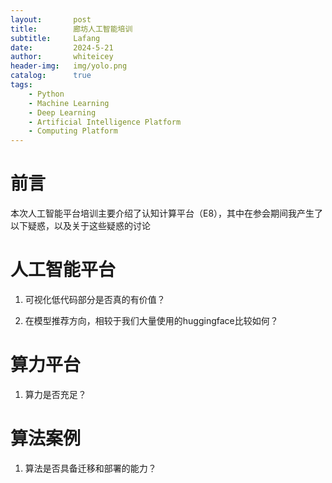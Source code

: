 ```yaml
---
layout:       post
title:        廊坊人工智能培训
subtitle:     Lafang
date:         2024-5-21
author:       whiteicey
header-img:   img/yolo.png
catalog:      true
tags:
    - Python
    - Machine Learning
    - Deep Learning
    - Artificial Intelligence Platform
    - Computing Platform
---
```


# 前言

本次人工智能平台培训主要介绍了认知计算平台（E8），其中在参会期间我产生了以下疑惑，以及关于这些疑惑的讨论

# 人工智能平台

1. 可视化低代码部分是否真的有价值？

2. 在模型推荐方向，相较于我们大量使用的huggingface比较如何？

# 算力平台

1. 算力是否充足？

# 算法案例

1. 算法是否具备迁移和部署的能力？
